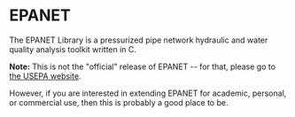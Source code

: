 EPANET
======

The EPANET Library is a pressurized pipe network hydraulic and water quality analysis toolkit written in C. 

__Note:__ This is not the "official" release of EPANET -- for that, please go to [the USEPA website](http://www2.epa.gov/water-research/epanet). 

However, if you are interested in extending EPANET for academic, personal, or commercial use, then this is probably a good place to be.
